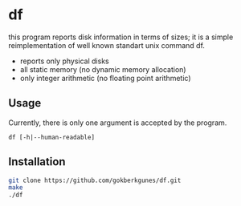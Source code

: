 # df
this program reports disk information in terms of sizes; it is a simple 
reimplementation of well known standart unix command df.

- reports only physical disks
- all static memory (no dynamic memory allocation)
- only integer arithmetic (no floating point arithmetic)

## Usage
Currently, there is only one argument is accepted by the program.
```
df [-h|--human-readable]
```

## Installation
```sh
git clone https://github.com/gokberkgunes/df.git
make
./df
```
